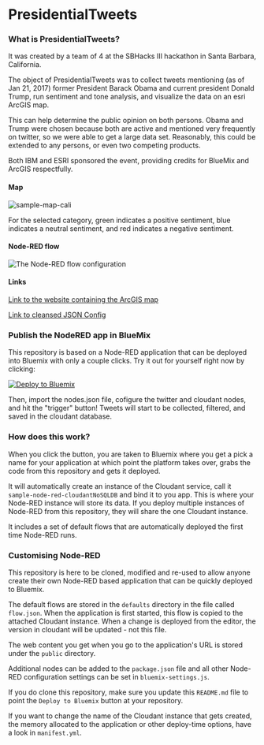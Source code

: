 PresidentialTweets
====================================

### What is PresidentialTweets?

It was created by a team of 4 at the SBHacks III hackathon in Santa Barbara, California. 

The object of PresidentialTweets was to collect tweets mentioning (as of Jan 21, 2017) former President Barack Obama and current president Donald Trump, run sentiment and tone analysis, and visualize the data on an esri ArcGIS map.

This can help determine the public opinion on both persons. Obama and Trump were chosen because both are active and mentioned very frequently on twitter, so we were able to get a large data set. Reasonably, this could be extended to any persons, or even two competing products. 

Both IBM and ESRI sponsored the event, providing credits for BlueMix and ArcGIS respectfully.

#### Map

![sample-map-cali](https://raw.githubusercontent.com/mitchellwaite/PresidentialTweets/master/sample-map.png)

For the selected category, green indicates a positive sentiment, blue indicates a neutral sentiment, and red indicates a negative sentiment.

#### Node-RED flow

![The Node-RED flow configuration](https://raw.githubusercontent.com/mitchellwaite/PresidentialTweets/master/nodes-screenshot.png)

#### Links

[Link to the website containing the ArcGIS map](http://mwaite.maps.arcgis.com/apps/View/index.html?webmap=d7087c6f6ba144fd84f003e37058b448)

[Link to cleansed JSON Config](https://github.com/mitchellwaite/PresidentialTweets/blob/master/nodes.json)

### Publish the NodeRED app in BlueMix

This repository is based on a Node-RED application that can be deployed into
Bluemix with only a couple clicks. Try it out for yourself right now by clicking:

[![Deploy to Bluemix](https://bluemix.net/deploy/button.png)](https://bluemix.net/deploy?repository=https://github.com/mitchellwaite/PresidentialTweets.git)

Then, import the nodes.json file, cofigure the twitter and cloudant nodes, and hit the "trigger" button! Tweets will start to be collected, filtered, and saved in the cloudant database.

### How does this work?

When you click the button, you are taken to Bluemix where you get a pick a name
for your application at which point the platform takes over, grabs the code from
this repository and gets it deployed.

It will automatically create an instance of the Cloudant service, call it
`sample-node-red-cloudantNoSQLDB` and bind it to you app. This is where your
Node-RED instance will store its data. If you deploy multiple instances of
Node-RED from this repository, they will share the one Cloudant instance.

It includes a set of default flows that are automatically deployed the first time
Node-RED runs.

### Customising Node-RED

This repository is here to be cloned, modified and re-used to allow anyone create
their own Node-RED based application that can be quickly deployed to Bluemix.

The default flows are stored in the `defaults` directory in the file called `flow.json`.
When the application is first started, this flow is copied to the attached Cloudant
instance. When a change is deployed from the editor, the version in cloudant will
be updated - not this file.

The web content you get when you go to the application's URL is stored under the
`public` directory.

Additional nodes can be added to the `package.json` file and all other Node-RED
configuration settings can be set in `bluemix-settings.js`.

If you do clone this repository, make sure you update this `README.md` file to point
the `Deploy to Bluemix` button at your repository.

If you want to change the name of the Cloudant instance that gets created, the memory
allocated to the application or other deploy-time options, have a look in `manifest.yml`.
